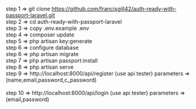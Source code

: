 step 1 =>  git clone https://github.com/francisgill42/auth-ready-with-passport-laravel.git
<br>
step 2 =>  cd auth-ready-with-passport-laravel
<br>
step 3 => copy .env.example .env
<br>
step 4 => composer update
<br>
step 5 => php artisan key:generate
<br>
step 6 => configure database
<br>
step 6 => php artisan migrate
<br>
step 7 => php artisan passport:install
<br>
step 8 => php artisan serve
<br>
step 9 => http://localhost:8000/api/register (use api tester)
                 parameters => (name,email,password,c_password)               
<br>
step 10 => http://localhost:8000/api/login (use api tester)
                 parameters => (email,password) 
                 
